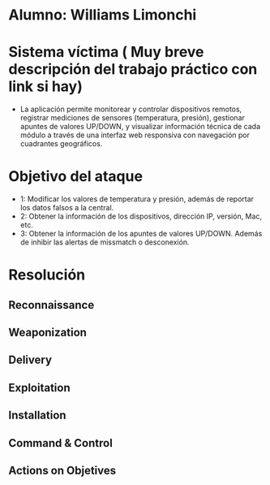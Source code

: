 # Alumno: Williams Limonchi

# Sistema víctima ( Muy breve descripción del trabajo práctico con link si hay)

- La aplicación permite monitorear y controlar dispositivos remotos, registrar mediciones de sensores (temperatura, presión), gestionar apuntes de valores UP/DOWN, y visualizar información técnica de cada módulo a través de una interfaz web responsiva con navegación por cuadrantes geográficos.

# Objetivo del ataque
- 1: Modificar los valores de temperatura y presión, además de reportar los datos falsos a la central.
- 2: Obtener la información de los dispositivos, dirección IP, versión, Mac, etc.
- 3: Obtener la información de los apuntes de valores UP/DOWN. Además de inhibir las alertas de missmatch o desconexión.

# Resolución

## Reconnaissance

## Weaponization

## Delivery

## Exploitation

## Installation

## Command & Control

## Actions on Objetives